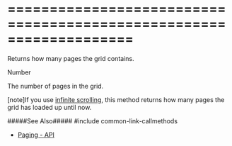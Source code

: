 ===================================================================
===================================================================

<!--shortDescription-->
Returns how many pages the grid contains.
<!--/shortDescription-->

<!--returnType-->Number<!--/returnType-->
<!--returnDescription-->
The number of pages in the grid.
<!--/returnDescription-->

<!--fullDescription-->
[note]If you use [infinite scrolling](/Documentation/ApiReference/UI_Widgets/dxDataGrid/Configuration/scrolling/#mode), this method returns how many pages the grid has loaded up until now.

#####See Also#####
#include common-link-callmethods
- [Paging - API](/Documentation/Guide/Widgets/DataGrid/Paging/#API)
<!--/fullDescription-->